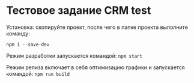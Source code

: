 # Тестовое задание CRM test

Установка: скопируйте проект, после чего в папке проекта выполните команду:

`npm i --save-dev`

Режим разработки запускается командой:
`npm start`

Режим релиза включает в себя оптимизацию графики и запускается командой:
`npm run build`
